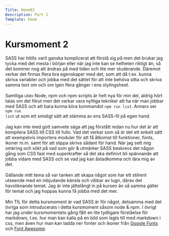 ```yaml
---
Title: Kmom02
Description: Part 2
Template: kmom
---
```


Kursmoment 2
==================

SASS har hitills varit ganska komplicerat att förstå sig på men det brukar jag tycka med det mesta i början eller när jag inte kan se helheten riktigt än, så det kommer nog att ändras på med tiden och lite mer studerande. Däremot verkar det finnas flera bra egenskaper med det, som att då t.ex. kunna skriva variabler och jobba med det sättet för att inte behöva sitta och skriva samma text om och om igen flera gånger i ens stylingsheet.
<br><br>
Samtliga utav Node, npm och npm scripts är helt nya för min del, aldrig hört talas om det förut men det verkar vara nyttiga tekniker att ha när man jobbar med SASS och att bara kunna köra kommandot <code>npm run list</code>. Annars ser <code>npm run lint</code> ut som ett smidigt sätt att stämma av ens SASS-fil på egen hand.
<br><br>
Jag kan inte med gott samvete säga att jag förstått redan nu hur det är att kompilera SASS till CSS till fullo. Vad det verkar som så är det ett enkelt sätt att exempelvis importera moduler för att få åtkomst till funktioner, fonts, ikoner m.m. samt för att slippa skriva sådant för hand. När jag sett mig omkring och sökt på vad som gör &amp; utmärker SASS beskrevs det någon gång som CSS fast med superkrafter så det ska definivt bli spännande att jobba vidare med SASS och se vad jag kan åstadkomma och lära mig av det.
<br><br>
Gällande mitt tema så var tanken att skapa något som har ett stilrent utseende med en inbjudande känsla och vibbar av lugn, därav det havsliknande temat. Jag är inte jättelångt in på kursen än så samma gäller för temat och jag hoppas kunna få jobba med det mer.
<br><br>
Min TIL för detta kursmoment är vad SASS är för något, detsamma med det övriga som introducerats i detta kursmoment såsom node &amp; npm. I övrigt har jag under kursmomentets gång fått en lite tydligare förståelse för markdown, t.ex. hur man kan kalla på en bild som lagts till med markdown i css,  men även hur man kan ladda ner fonter och ikoner från <a href="https://fonts.google.com/">Google Fonts</a> och <a href="https://fontawesome.com/">Font Awesome</a>.
